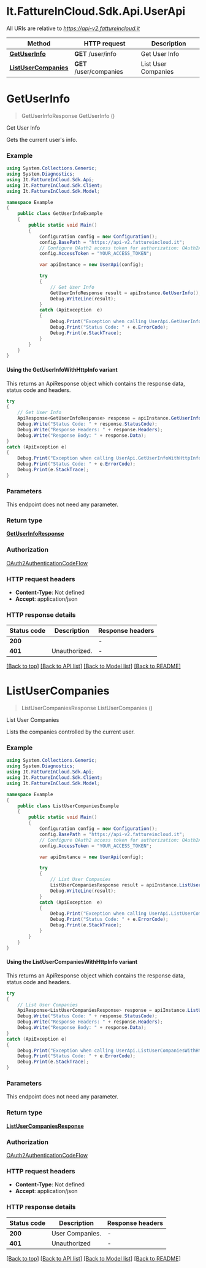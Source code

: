 # It.FattureInCloud.Sdk.Api.UserApi

All URIs are relative to *https://api-v2.fattureincloud.it*

| Method | HTTP request | Description |
|--------|--------------|-------------|
| [**GetUserInfo**](UserApi.md#getuserinfo) | **GET** /user/info | Get User Info |
| [**ListUserCompanies**](UserApi.md#listusercompanies) | **GET** /user/companies | List User Companies |

<a id="getuserinfo"></a>
# **GetUserInfo**
> GetUserInfoResponse GetUserInfo ()

Get User Info

Gets the current user's info.

### Example
```csharp
using System.Collections.Generic;
using System.Diagnostics;
using It.FattureInCloud.Sdk.Api;
using It.FattureInCloud.Sdk.Client;
using It.FattureInCloud.Sdk.Model;

namespace Example
{
    public class GetUserInfoExample
    {
        public static void Main()
        {
            Configuration config = new Configuration();
            config.BasePath = "https://api-v2.fattureincloud.it";
            // Configure OAuth2 access token for authorization: OAuth2AuthenticationCodeFlow
            config.AccessToken = "YOUR_ACCESS_TOKEN";

            var apiInstance = new UserApi(config);

            try
            {
                // Get User Info
                GetUserInfoResponse result = apiInstance.GetUserInfo();
                Debug.WriteLine(result);
            }
            catch (ApiException  e)
            {
                Debug.Print("Exception when calling UserApi.GetUserInfo: " + e.Message);
                Debug.Print("Status Code: " + e.ErrorCode);
                Debug.Print(e.StackTrace);
            }
        }
    }
}
```

#### Using the GetUserInfoWithHttpInfo variant
This returns an ApiResponse object which contains the response data, status code and headers.

```csharp
try
{
    // Get User Info
    ApiResponse<GetUserInfoResponse> response = apiInstance.GetUserInfoWithHttpInfo();
    Debug.Write("Status Code: " + response.StatusCode);
    Debug.Write("Response Headers: " + response.Headers);
    Debug.Write("Response Body: " + response.Data);
}
catch (ApiException e)
{
    Debug.Print("Exception when calling UserApi.GetUserInfoWithHttpInfo: " + e.Message);
    Debug.Print("Status Code: " + e.ErrorCode);
    Debug.Print(e.StackTrace);
}
```

### Parameters
This endpoint does not need any parameter.
### Return type

[**GetUserInfoResponse**](GetUserInfoResponse.md)

### Authorization

[OAuth2AuthenticationCodeFlow](../README.md#OAuth2AuthenticationCodeFlow)

### HTTP request headers

 - **Content-Type**: Not defined
 - **Accept**: application/json


### HTTP response details
| Status code | Description | Response headers |
|-------------|-------------|------------------|
| **200** |  |  -  |
| **401** | Unauthorized. |  -  |

[[Back to top]](#) [[Back to API list]](../README.md#documentation-for-api-endpoints) [[Back to Model list]](../README.md#documentation-for-models) [[Back to README]](../README.md)

<a id="listusercompanies"></a>
# **ListUserCompanies**
> ListUserCompaniesResponse ListUserCompanies ()

List User Companies

Lists the companies controlled by the current user.

### Example
```csharp
using System.Collections.Generic;
using System.Diagnostics;
using It.FattureInCloud.Sdk.Api;
using It.FattureInCloud.Sdk.Client;
using It.FattureInCloud.Sdk.Model;

namespace Example
{
    public class ListUserCompaniesExample
    {
        public static void Main()
        {
            Configuration config = new Configuration();
            config.BasePath = "https://api-v2.fattureincloud.it";
            // Configure OAuth2 access token for authorization: OAuth2AuthenticationCodeFlow
            config.AccessToken = "YOUR_ACCESS_TOKEN";

            var apiInstance = new UserApi(config);

            try
            {
                // List User Companies
                ListUserCompaniesResponse result = apiInstance.ListUserCompanies();
                Debug.WriteLine(result);
            }
            catch (ApiException  e)
            {
                Debug.Print("Exception when calling UserApi.ListUserCompanies: " + e.Message);
                Debug.Print("Status Code: " + e.ErrorCode);
                Debug.Print(e.StackTrace);
            }
        }
    }
}
```

#### Using the ListUserCompaniesWithHttpInfo variant
This returns an ApiResponse object which contains the response data, status code and headers.

```csharp
try
{
    // List User Companies
    ApiResponse<ListUserCompaniesResponse> response = apiInstance.ListUserCompaniesWithHttpInfo();
    Debug.Write("Status Code: " + response.StatusCode);
    Debug.Write("Response Headers: " + response.Headers);
    Debug.Write("Response Body: " + response.Data);
}
catch (ApiException e)
{
    Debug.Print("Exception when calling UserApi.ListUserCompaniesWithHttpInfo: " + e.Message);
    Debug.Print("Status Code: " + e.ErrorCode);
    Debug.Print(e.StackTrace);
}
```

### Parameters
This endpoint does not need any parameter.
### Return type

[**ListUserCompaniesResponse**](ListUserCompaniesResponse.md)

### Authorization

[OAuth2AuthenticationCodeFlow](../README.md#OAuth2AuthenticationCodeFlow)

### HTTP request headers

 - **Content-Type**: Not defined
 - **Accept**: application/json


### HTTP response details
| Status code | Description | Response headers |
|-------------|-------------|------------------|
| **200** | User Companies. |  -  |
| **401** | Unauthorized |  -  |

[[Back to top]](#) [[Back to API list]](../README.md#documentation-for-api-endpoints) [[Back to Model list]](../README.md#documentation-for-models) [[Back to README]](../README.md)

